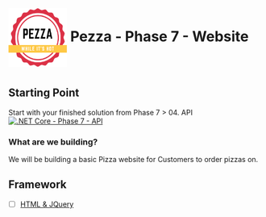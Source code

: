 <img align="left" width="116" height="116" src="../pezza-logo.png" />

# &nbsp;**Pezza - Phase 7 - Website**

<br/><br/>

## **Starting Point**

Start with your finished solution from Phase 7 > 04. API [![.NET Core - Phase 7 - API](https://github.com/entelect-incubator/.NET/actions/workflows/dotnet-phase7-api.yml/badge.svg)](https://github.com/entelect-incubator/.NET/actions/workflows/dotnet-phase7-api.yml)

### **What are we building?**

We will be building a basic Pizza website for Customers to order pizzas on.

## **Framework**

- [ ] [HTML & JQuery](https://github.com/entelect-incubator/.NET/tree/master/Phase%203/02.%20Dashboard/MVC)